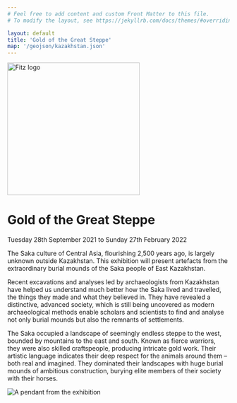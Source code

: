 ```yaml
---
# Feel free to add content and custom Front Matter to this file.
# To modify the layout, see https://jekyllrb.com/docs/themes/#overriding-theme-defaults

layout: default
title: 'Gold of the Great Steppe'
map: '/geojson/kazakhstan.json'
---
```


<div class="section" id="holding">
  <div class="intro col-md-12">
  <a href="https://www.fitzmuseum.cam.ac.uk"><img src="https://beta.fitz.ms/images/logos/Fitz_logo_white.png" width="300" alt="Fitz logo" /></a>
  <h1>Gold of the Great Steppe</h1>
  <p>Tuesday 28th September 2021 to Sunday 27th February 2022</p>

  </div>
</div>

<div class="section pp-scrollable d-flex h-100" id="background">
  <div class="intro col-md-12 mt-5 justify-content-center align-self-center ">
    <p>
      The Saka culture of Central Asia, flourishing 2,500 years ago, is
      largely unknown outside Kazakhstan. This exhibition will present
      artefacts from the extraordinary burial mounds of the Saka people of
      East Kazakhstan.
    </p>
    <p>
      Recent excavations and analyses led by archaeologists from Kazakhstan
      have helped us understand much better how the Saka lived and travelled,
      the things they made and what they believed in. They have revealed a
      distinctive, advanced society, which is still being uncovered as modern
      archaeological methods enable scholars and scientists to find and analyse
      not only burial mounds but also the remnants of settlements.
    </p>
    <p>
      The Saka occupied a landscape of seemingly endless steppe to the west,
      bounded by mountains to the east and south. Known as fierce warriors,
      they were also skilled craftspeople, producing intricate gold work.
      Their artistic language indicates their deep respect for the animals
      around them – both real and imagined. They dominated their landscapes
      with huge burial mounds of ambitious construction, burying elite members
      of their society with their horses.
    </p>
    <img src="https://fitz-cms-images.s3.eu-west-2.amazonaws.com/goldpendant.png" class="img-fluid" alt="A pendant from the exhibition"/>

  </div>
</div>

<div class="section" id="map-stan">
  <div id="map" style="width: 100%; height: 100vh;"></div>
</div>

<div class="section pp-scrollable d-flex h-100" id="details">
  <div class="intro col-md-12 mt-5 justify-content-center align-self-center ">
  <img src="https://museums.cam.ac.uk/themes/custom/uocm/logo.svg" class="img-fluid" width="400" class="mb-3"/>
    <p>
      This exhibition will be built around material from three different
      burial complexes in East Kazakhstan: Berel, Shilikty and Eleke Sazy.
      Saka society included agriculturalists, pastoralists, nomads, settled
      people, warriors, those engaging in ritual practice, with immense
      technological skill and deep knowledge of wild and tamed animals.
      Only now are we beginning to understand their culture and how it relates
      to the people who live in Central Asia today.
    </p>
    <p>
      The Saka culture of Central Asia, flourishing 2,500 years ago, is
      largely unknown outside Kazakhstan. This exhibition will present artefacts
      from the extraordinary burial mounds of the Saka people of East Kazakhstan.
    </p>
    <button type="button" class="btn btn-outline-secondary align-center">
      <a href="https://tickets.museums.cam.ac.uk/account/create">Sign up for news</a>
    </button>
    <div class="intro col-md-12">
    <img src="https://fitz-cms-images.s3.eu-west-2.amazonaws.com/goldpendant.png" class="img-fluid" alt="A pendant from the exhibition"/>
  </div>
    </div>

</div>
